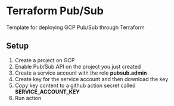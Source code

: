 # Terraform Pub/Sub

Template for deploying GCP Pub/Sub through Terraform

## Setup

1. Create a project on GCP 
2. Enable Pub/Sub API on the project you just created
3. Create a service account with the role **pubsub.admin**
4. Create key for the service account and then download the key
5. Copy key content to a github action secret called **SERVICE_ACCOUNT_KEY**
6. Run action
